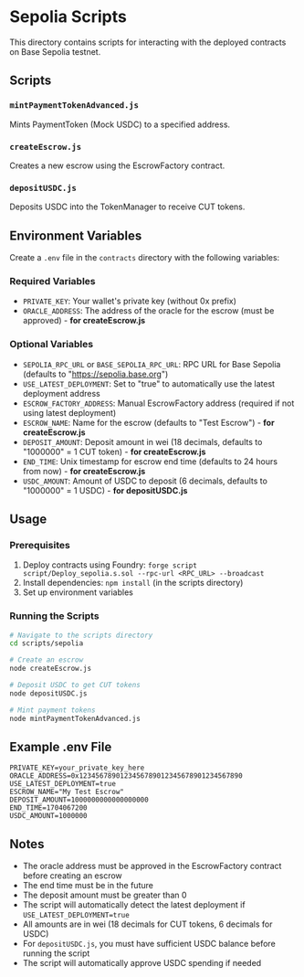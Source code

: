 # Sepolia Scripts

This directory contains scripts for interacting with the deployed contracts on Base Sepolia testnet.

## Scripts

### `mintPaymentTokenAdvanced.js`

Mints PaymentToken (Mock USDC) to a specified address.

### `createEscrow.js`

Creates a new escrow using the EscrowFactory contract.

### `depositUSDC.js`

Deposits USDC into the TokenManager to receive CUT tokens.

## Environment Variables

Create a `.env` file in the `contracts` directory with the following variables:

### Required Variables

- `PRIVATE_KEY`: Your wallet's private key (without 0x prefix)
- `ORACLE_ADDRESS`: The address of the oracle for the escrow (must be approved) - **for createEscrow.js**

### Optional Variables

- `SEPOLIA_RPC_URL` or `BASE_SEPOLIA_RPC_URL`: RPC URL for Base Sepolia (defaults to "https://sepolia.base.org")
- `USE_LATEST_DEPLOYMENT`: Set to "true" to automatically use the latest deployment address
- `ESCROW_FACTORY_ADDRESS`: Manual EscrowFactory address (required if not using latest deployment)
- `ESCROW_NAME`: Name for the escrow (defaults to "Test Escrow") - **for createEscrow.js**
- `DEPOSIT_AMOUNT`: Deposit amount in wei (18 decimals, defaults to "1000000" = 1 CUT token) - **for createEscrow.js**
- `END_TIME`: Unix timestamp for escrow end time (defaults to 24 hours from now) - **for createEscrow.js**
- `USDC_AMOUNT`: Amount of USDC to deposit (6 decimals, defaults to "1000000" = 1 USDC) - **for depositUSDC.js**

## Usage

### Prerequisites

1. Deploy contracts using Foundry: `forge script script/Deploy_sepolia.s.sol --rpc-url <RPC_URL> --broadcast`
2. Install dependencies: `npm install` (in the scripts directory)
3. Set up environment variables

### Running the Scripts

```bash
# Navigate to the scripts directory
cd scripts/sepolia

# Create an escrow
node createEscrow.js

# Deposit USDC to get CUT tokens
node depositUSDC.js

# Mint payment tokens
node mintPaymentTokenAdvanced.js
```

## Example .env File

```env
PRIVATE_KEY=your_private_key_here
ORACLE_ADDRESS=0x1234567890123456789012345678901234567890
USE_LATEST_DEPLOYMENT=true
ESCROW_NAME="My Test Escrow"
DEPOSIT_AMOUNT=1000000000000000000
END_TIME=1704067200
USDC_AMOUNT=1000000
```

## Notes

- The oracle address must be approved in the EscrowFactory contract before creating an escrow
- The end time must be in the future
- The deposit amount must be greater than 0
- The script will automatically detect the latest deployment if `USE_LATEST_DEPLOYMENT=true`
- All amounts are in wei (18 decimals for CUT tokens, 6 decimals for USDC)
- For `depositUSDC.js`, you must have sufficient USDC balance before running the script
- The script will automatically approve USDC spending if needed
